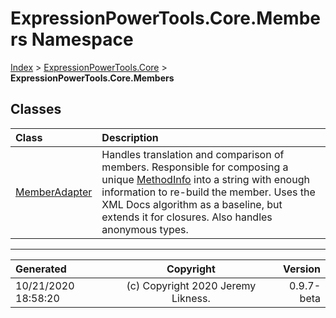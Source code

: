 ﻿# ExpressionPowerTools.Core.Members Namespace

[Index](../index.md) > [ExpressionPowerTools.Core](ExpressionPowerTools.Core.a.md) > **ExpressionPowerTools.Core.Members**

## Classes

| Class | Description |
| :-- | :-- |
| [MemberAdapter](ExpressionPowerTools.Core.Members.MemberAdapter.cs.md) | Handles translation and comparison of members. Responsible for composing a unique [MethodInfo](https://docs.microsoft.com/dotnet/api/system.reflection.methodinfo) into a string with enough information to re-build the            member. Uses the XML Docs algorithm as a baseline, but extends it for closures.            Also handles anonymous types. |


---

| Generated | Copyright | Version |
| :-- | :-: | --: |
| 10/21/2020 18:58:20 | (c) Copyright 2020 Jeremy Likness. | 0.9.7-beta |
